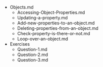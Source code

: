 - Objects.md
    - Accessing-Object-Properties.md
    - Updating-a-property.md
    - Add-new-properties-to-an-object.md
    - Deleting-properties-from-an-object.md
    - Check-property-is-there-or-not.md
    - Loop-over-an-object.md
- Exercises
    - Question-1.md
    - Question-2.md
    - Question-3.md
